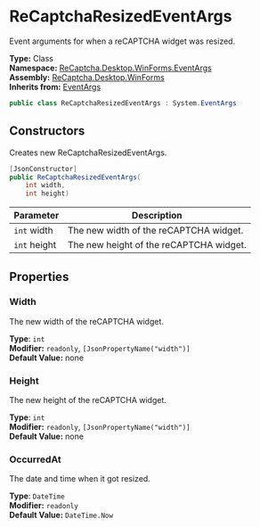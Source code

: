 # ReCaptchaResizedEventArgs
Event arguments for when a reCAPTCHA widget was resized.

**Type:** Class
<br />
**Namespace:** [ReCaptcha.Desktop.WinForms.EventArgs](/ReCaptcha.Desktop/reference/recaptcha.desktop.winforms/eventargs/)
<br />
**Assembly:** [ReCaptcha.Desktop.WinForms](/ReCaptcha.Desktop/reference/recaptcha.desktop.winforms/)
<br />
**Inherits from:** [EventArgs](https://learn.microsoft.com/dotnet/api/system.eventargs)

```cs
public class ReCaptchaResizedEventArgs : System.EventArgs
```

## Constructors
Creates new ReCaptchaResizedEventArgs.
```cs
[JsonConstructor]
public ReCaptchaResizedEventArgs(
    int width,
    int height)
```
| Parameter                                                                                   | Description                                                 |
|---------------------------------------------------------------------------------------------|-------------------------------------------------------------|
| `int` width | The new width of the reCAPTCHA widget. |
| `int` height | The new height of the reCAPTCHA widget. |

## Properties

### Width
The new width of the reCAPTCHA widget.

**Type**: `int`
<br />
**Modifier:** `readonly`, `[JsonPropertyName("width")]`
<br />
**Default Value:** none

### Height
The new height of the reCAPTCHA widget.

**Type**: `int`
<br />
**Modifier:** `readonly`, `[JsonPropertyName("width")]`
<br />
**Default Value:** none

### OccurredAt
The date and time when it got resized.

**Type**: `DateTime`
<br />
**Modifier:** `readonly`
<br />
**Default Value:** `DateTime.Now`